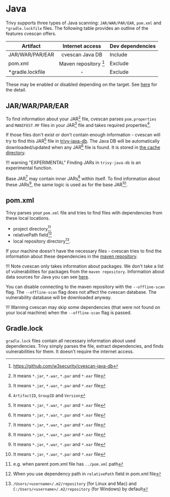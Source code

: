 # Java

Trivy supports three types of Java scanning: `JAR/WAR/PAR/EAR`, `pom.xml` and `*gradle.lockfile` files.
The following table provides an outline of the features cvescan offers.


| Artifact         |    Internet access    | Dev dependencies |
|------------------|:---------------------:|:-----------------|
| JAR/WAR/PAR/EAR  |     cvescan Java DB     | Include          |
| pom.xml          | Maven repository [^1] | Exclude          |
| *gradle.lockfile |           -           | Exclude          |

These may be enabled or disabled depending on the target.
See [here](../detection/language.md) for the detail.

## JAR/WAR/PAR/EAR
To find information about your JAR[^2] file, cvescan parses `pom.properties` and `MANIFEST.MF` files in your JAR[^2] file and takes required properties[^3].

If those files don't exist or don't contain enough information - cvescan will try to find this JAR[^2] file in [trivy-java-db](https://github.com/w3security/cvescan-java-db).
The Java DB will be automatically downloaded/updated when any JAR[^2] file is found.
It is stored in [the cache directory](../examples/cache.md#cache-directory).

!!! warning "EXPERIMENTAL"
    Finding JARs in `trivy-java-db` is an experimental function.

Base JAR[^2] may contain inner JARs[^2] within itself.
To find information about these JARs[^2], the same logic is used as for the base JAR[^2].

## pom.xml
Trivy parses your `pom.xml` file and tries to find files with dependencies from these local locations.

- project directory[^4]
- relativePath field[^5]
- local repository directory[^6].

If your machine doesn't have the necessary files - cvescan tries to find the information about these dependencies in the [maven repository](https://repo.maven.apache.org/maven2/).

!!! Note
    cvescan only takes information about packages. We don't take a list of vulnerabilities for packages from the `maven repository`.
    Information about data sources for Java you can see [here](../detection/data-source.md).

You can disable connecting to the maven repository with the `--offline-scan` flag.
The `--offline-scan` flag does not affect the cvescan database.
The vulnerability database will be downloaded anyway.

!!! Warning
    cvescan may skip some dependencies (that were not found on your local machine) when the `--offline-scan` flag is passed.

## Gradle.lock
`gradle.lock` files contain all necessary information about used dependencies.
Trivy simply parses the file, extract dependencies, and finds vulnerabilities for them.
It doesn't require the internet access.

[^1]: https://github.com/w3security/cvescan-java-db
[^1]: Uses maven repository to get information about dependencies. Internet access required.
[^2]: It means `*.jar`, `*.war`, `*.par` and `*.ear` file
[^3]: `ArtifactID`, `GroupID` and `Version`
[^4]: e.g. when parent pom.xml file has `../pom.xml` path
[^5]: When you use dependency path in `relativePath` field in pom.xml file
[^6]: `/Users/<username>/.m2/repository` (for Linux and Mac) and `C:/Users/<username>/.m2/repository` (for Windows) by default